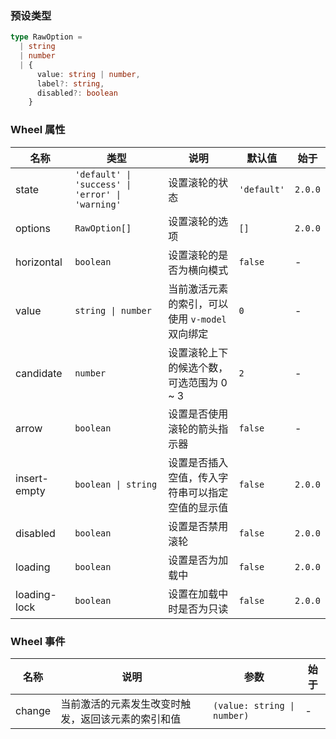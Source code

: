 ### 预设类型

```ts
type RawOption =
  | string
  | number
  | {
      value: string | number,
      label?: string,
      disabled?: boolean
    }
```

### Wheel 属性

| 名称         | 类型                                             | 说明                                             | 默认值      | 始于    |
| ------------ | ------------------------------------------------ | ------------------------------------------------ | ----------- | ------- |
| state        | `'default' \| 'success' \| 'error' \| 'warning'` | 设置滚轮的状态                                   | `'default'` | `2.0.0` |
| options      | `RawOption[]`                                    | 设置滚轮的选项                                   | `[]`        | `2.0.0` |
| horizontal   | `boolean`                                        | 设置滚轮的是否为横向模式                         | `false`     | -       |
| value        | `string \| number`                               | 当前激活元素的索引，可以使用 `v-model` 双向绑定  | `0`         | -       |
| candidate    | `number`                                         | 设置滚轮上下的候选个数，可选范围为 0 ~ 3         | `2`         | -       |
| arrow        | `boolean`                                        | 设置是否使用滚轮的箭头指示器                     | `false`     | -       |
| insert-empty | `boolean \| string`                              | 设置是否插入空值，传入字符串可以指定空值的显示值 | `false`     | `2.0.0` |
| disabled     | `boolean`                                        | 设置是否禁用滚轮                                 | `false`     | `2.0.0` |
| loading      | `boolean`                                        | 设置是否为加载中                                 | `false`     | `2.0.0` |
| loading-lock | `boolean`                                        | 设置在加载中时是否为只读                         | `false`     | `2.0.0` |

### Wheel 事件

| 名称   | 说明                                               | 参数                        | 始于 |
| ------ | -------------------------------------------------- | --------------------------- | ---- |
| change | 当前激活的元素发生改变时触发，返回该元素的索引和值 | `(value: string \| number)` | -    |
